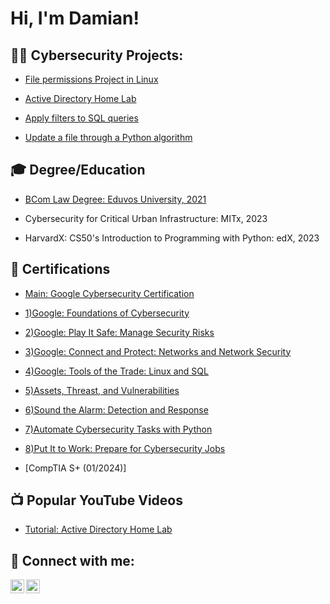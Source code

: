 <h1>Hi, I'm Damian! <br/>

<h2>👨‍💻 Cybersecurity Projects:</h2>

 - [File permissions Project in Linux](https://github.com/Damian-Polomski/Linux-Permissions-Project)
   
 - [Active Directory Home Lab](https://github.com/Damian-Polomski/AvtiveDirectoryLab/tree/main)

 - [Apply filters to SQL queries](https://github.com/Damian-Polomski/Apply-filters-to-SQL-queries)

 - [Update a file through a Python algorithm](https://github.com/Damian-Polomski/Update-file-Python-algorithm)

   
<h2>🎓 Degree/Education </h2>

 - [BCom Law Degree: Eduvos University, 2021](https://imgur.com/a/qaNmZaQ)
 
- Cybersecurity for Critical Urban Infrastructure:	MITx, 2023

- HarvardX: CS50's Introduction to Programming with Python: edX, 2023


<h2>📄 Certifications </h2>

 - [Main: Google Cybersecurity Certification](https://www.coursera.org/account/accomplishments/professional-cert/23RWGFWE3RN3)
  
  - [1)Google: Foundations of Cybersecurity](https://www.coursera.org/account/accomplishments/verify/966YR5GP7H49) 

  - [2)Google: Play It Safe: Manage Security Risks](https://www.coursera.org/account/accomplishments/verify/HL9U2A5NGDSK)

  - [3)Google: Connect and Protect: Networks and Network Security](https://www.coursera.org/account/accomplishments/verify/WTJGZFHZC5X2)

  - [4)Google: Tools of the Trade: Linux and SQL](https://www.coursera.org/account/accomplishments/verify/9ESSVZAURMFE)

  - [5)Assets, Threast, and Vulnerabilities](https://www.coursera.org/account/accomplishments/verify/3D65XNV9TJUB)

  - [6)Sound the Alarm: Detection and Response](https://www.coursera.org/account/accomplishments/verify/K2MUW3VUFFGP)

  - [7)Automate Cybersecurity Tasks with Python](https://www.coursera.org/account/accomplishments/verify/AVEVSJF5V9W6)

  - [8)Put It to Work: Prepare for Cybersecurity Jobs](https://www.coursera.org/account/accomplishments/verify/B73654QLP9R9)
 
 - [CompTIA S+ (01/2024)]
 
<h2>📺 Popular YouTube Videos</h2>

- [Tutorial: Active Directory Home Lab]()

<h2> 🤳 Connect with me:</h2>


[<img align="left" alt="JoshMadakor | LinkedIn" width="22px" src="https://cdn.jsdelivr.net/npm/simple-icons@v3/icons/linkedin.svg" />][linkedin]
[<img align="left" alt="JoshMadakor | Instagram" width="22px" src="https://cdn.jsdelivr.net/npm/simple-icons@v3/icons/instagram.svg" />][instagram]


[instagram]: https://www.instagram.com/damian.polomski/
[linkedin]: https://www.linkedin.com/in/damianpolomski/


